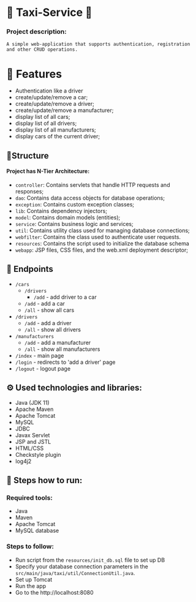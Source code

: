 # 🚕 Taxi-Service 🚕
### Project description:
```
A simple web-application that supports authentication, registration and other CRUD operations.
```
# 🚀 Features
- Authentication like a driver
- create/update/remove a car;
- create/update/remove a driver;
- create/update/remove a manufacturer;
- display list of all cars;
- display list of all drivers;
- display list of all manufacturers;
- display  cars of the current driver;
## 📂Structure
#### Project has N-Tier Architecture:
* `controller`: Contains servlets that handle HTTP requests and responses;
* `dao`: Contains data access objects for database operations;
* `exception`: Contains custom exception classes;
* `lib`: Contains dependency injectors;
* `model`: Contains domain models (entities);
* `service`: Contains business logic and services;
* `util`: Contains utility class used for managing database connections;
* `webfilter`: Contains the class used to authenticate user requests.
* `resources`: Contains the script used to initialize the database schema
* `webapp`: JSP files, CSS files, and the web.xml deployment descriptor;
## 🔧 Endpoints
* `/cars` 
  * `/drivers`
    * `/add` - add driver to a car
  * `/add` - add a car
  * `/all` - show all cars
* `/drivers`
  * `/add` - add a driver
  * `/all` - show all drivers
* `/manufacturers` 
  * `/add` - add a manufacturer
  * `/all` - show all manufacturers
* `/index` - main page
* `/login` - redirects to 'add a driver' page
* `/logout` - logout page
## ⚙️ Used technologies and libraries:
- Java (JDK 11)
- Apache Maven
- Apache Tomcat
- MySQL
- JDBC
- Javax Servlet
- JSP and JSTL
- HTML/CSS
- Checkstyle plugin
- log4j2
## 🔨 Steps how to run:
### Required tools:
- Java
- Maven
- Apache Tomcat
- MySQL database
### Steps to follow:
- Run script from the `resources/init_db.sql` file to set up DB
- Specify your database connection parameters in the `src/main/java/taxi/util/ConnectionUtil.java`.
- Set up Tomcat 
- Run the app 
- Go to the http://localhost:8080
